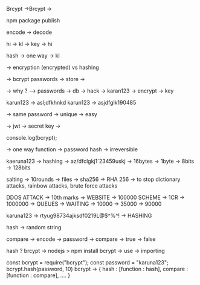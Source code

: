 Brcypt ->Brcypt -> 

npm package publish

encode -> decode

hi -> kl -> key -> hi

hash -> one way -> kl


-> encryption (encrypted) vs hashing

-> bcrypt passwords -> store ->

-> why ? --> passwords -> db -> hack -> karan123 -> encrypt -> key

karun123 -> asl;dfkhnkd
karun123 -> asjdfglk190485

-> same password -> unique -> easy 


-> jwt -> secret key -> 



console.log(bcrypt); 

-> one way function -> password hash -> irreversible

kaeruna123 -> hashing ->  az/dfclgkj1`23459uskj -> 16bytes -> 1byte -> 8bits -> 128bits


salting -> 10rounds -> files -> sha256 -> 
RHA 256 -> to stop dictionary attacks, rainbow attacks, brute force attacks 

DDOS ATTACK -> 10th marks -> WEBSITE -> 100000
SCHEME -> 1CR -> 1000000
 -> QUEUES -> WAITING -> 10000 -> 35000 -> 90000
























karuna123
-> rtyug98734ajksdf0219L@$^%^! -> HASHING

hash -> random string

compare -> encode -> password -> compare -> true -> false



hash ? brcypt -> nodejs  > npm install bcrypt -> use -> importing

const bcrypt = require("bcrypt");
const password = "karuna123";
bcrypt.hash(password, 10)
bcrypt -> {
    hash : [function : hash],
    compare : [function : compare],
    ....
}

